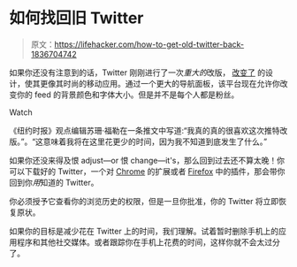 # 如何找回旧 Twitter

> 原文：<https://lifehacker.com/how-to-get-old-twitter-back-1836704742>

如果你还没有注意到的话，Twitter 刚刚进行了一次*重大的*改版， [改变了](https://www.cnet.com/how-to/how-to-use-the-new-twitter-redesign-you-just-noticed-you-have/) 的设计，使其更像其时尚的移动应用。通过一个更大的导航面板，该平台现在允许你改变你的 feed 的背景颜色和字体大小。但是并不是每个人都是粉丝。

Watch

《纽约时报》观点编辑苏珊·福勒在一条推文中写道:“我真的真的很喜欢这次推特改版。”。“这意味着我将在这里花更少的时间，因为我不知道到底发生了什么。”

如果你还没来得及恨 adjust⁠⁠—or 恨 change⁠—it's，那么回到过去还不算太晚！你可以下载好的 Twitter，一个对 [Chrome](https://chrome.google.com/webstore/detail/goodtwitter/jbanhionoclikdjnjlcmefiofgjimgca) 的扩展或者 [Firefox](https://addons.mozilla.org/en-US/firefox/addon/goodtwitter/?src=search) 中的插件，那会带你回到你*用*知道的 Twitter。

你必须授予它查看你的浏览历史的权限，但是一旦你批准，你的 Twitter 将立即恢复原状。

如果你的目标是减少花在 Twitter 上的时间，我们理解。试着暂时删除手机上的应用程序和其他社交媒体。或者跟踪你在手机上花费的时间，这样你就不会太过分了。